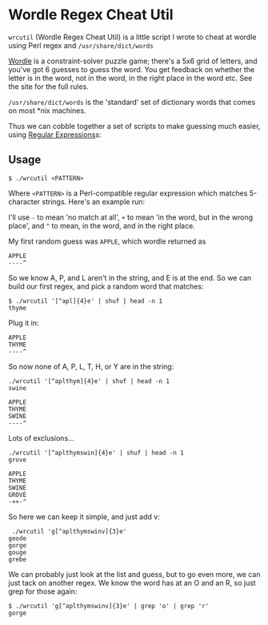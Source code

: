 # Wordle Regex Cheat Util

`wrcutil` (Wordle Regex Cheat Util) is a little script I wrote to cheat at wordle using Perl regex and `/usr/share/dict/words`


[Wordle](https://www.powerlanguage.co.uk/wordle/) is a constraint-solver puzzle game; there's a 5x6 grid of letters, and you've got 6 guesses to guess the word. You get feedback on whether the letter is in the word, not in the word, in the right place in the word etc. See the site for the full rules.

`/usr/share/dict/words` is the 'standard' set of dictionary words that comes on most \*nix machines.

Thus we can cobble together a set of scripts to make guessing much easier, using [Regular Expressions](https://en.wikipedia.org/wiki/Regular_expression)s:


## Usage

```
$ ./wrcutil <PATTERN>
```

Where `<PATTERN>` is a Perl-compatible regular expression which matches 5-character strings. Here's an example run:


I'll use `-` to mean 'no match at all', `+` to mean 'in the word, but in the wrong place', and `^` to mean, in the word, and in the right place.

My first random guess was `APPLE`, which wordle returned as

```
APPLE
----^
```

So we know A, P, and L aren't in the string, and E is at the end. So we can build our first regex, and pick a random word that matches:

```
$ ./wrcutil '[^apl]{4}e' | shuf | head -n 1
thyme
```

Plug it in:

```
APPLE
THYME
----^
```

So now none of A, P, L, T, H, or Y are in the string:

```
./wrcutil '[^aplthym]{4}e' | shuf | head -n 1
swine
```

```
APPLE
THYME
SWINE
----^
```

Lots of exclusions...

```
./wrcutil '[^aplthymswin]{4}e' | shuf | head -n 1
grove
```

```
APPLE
THYME
SWINE
GROVE
-++-^
```

So here we can keep it simple, and just add v:

```
 ./wrcutil 'g[^aplthymswinv]{3}e'
geode
gorge
gouge
grebe
```

We can probably just look at the list and guess, but to go even more, we can just tack on another regex. We know the word has at an O and an R, so just grep for those again:

```
$ ./wrcutil 'g[^aplthymswinv]{3}e' | grep 'o' | grep 'r'
gorge
```

